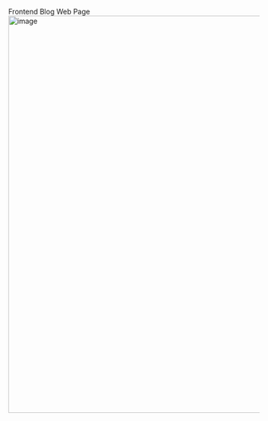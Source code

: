 Frontend Blog Web Page
<img width="1467" height="794" alt="image" src="https://github.com/user-attachments/assets/2eea6204-8d9a-4db4-8ff9-aebc44b10dcd" />
